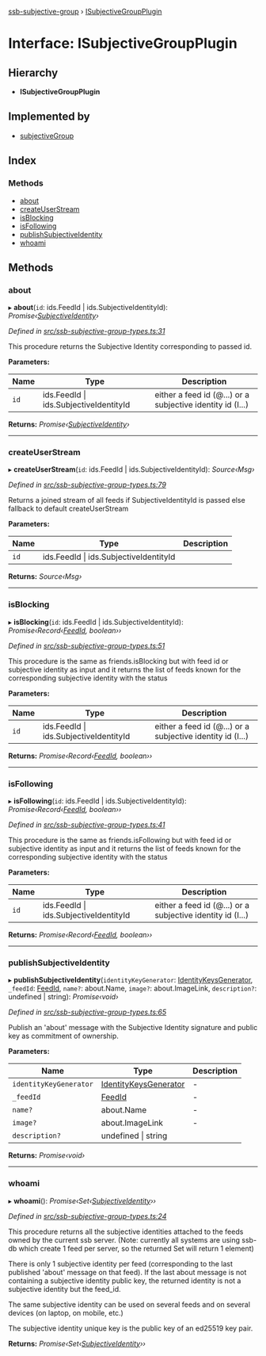[ssb-subjective-group](../README.md) › [ISubjectiveGroupPlugin](isubjectivegroupplugin.md)

# Interface: ISubjectiveGroupPlugin

## Hierarchy

* **ISubjectiveGroupPlugin**

## Implemented by

* [subjectiveGroup](../classes/subjectivegroup.md)

## Index

### Methods

* [about](isubjectivegroupplugin.md#about)
* [createUserStream](isubjectivegroupplugin.md#createuserstream)
* [isBlocking](isubjectivegroupplugin.md#isblocking)
* [isFollowing](isubjectivegroupplugin.md#isfollowing)
* [publishSubjectiveIdentity](isubjectivegroupplugin.md#publishsubjectiveidentity)
* [whoami](isubjectivegroupplugin.md#whoami)

## Methods

###  about

▸ **about**(`id`: ids.FeedId | ids.SubjectiveIdentityId): *Promise‹[SubjectiveIdentity](../classes/subjectiveidentity.md)›*

*Defined in [src/ssb-subjective-group-types.ts:31](https://github.com/gpicron/ssb-subjective-group/blob/9ff5897/src/ssb-subjective-group-types.ts#L31)*

This procedure returns the Subjective Identity corresponding to passed id.

**Parameters:**

Name | Type | Description |
------ | ------ | ------ |
`id` | ids.FeedId &#124; ids.SubjectiveIdentityId | either a feed id (@...) or a subjective identity id (I...)  |

**Returns:** *Promise‹[SubjectiveIdentity](../classes/subjectiveidentity.md)›*

___

###  createUserStream

▸ **createUserStream**(`id`: ids.FeedId | ids.SubjectiveIdentityId): *Source‹Msg›*

*Defined in [src/ssb-subjective-group-types.ts:79](https://github.com/gpicron/ssb-subjective-group/blob/9ff5897/src/ssb-subjective-group-types.ts#L79)*

Returns a joined stream of all feeds if SubjectiveIdentityId is passed else fallback to default
createUserStream

**Parameters:**

Name | Type | Description |
------ | ------ | ------ |
`id` | ids.FeedId &#124; ids.SubjectiveIdentityId |   |

**Returns:** *Source‹Msg›*

___

###  isBlocking

▸ **isBlocking**(`id`: ids.FeedId | ids.SubjectiveIdentityId): *Promise‹Record‹[FeedId](../README.md#feedid), boolean››*

*Defined in [src/ssb-subjective-group-types.ts:51](https://github.com/gpicron/ssb-subjective-group/blob/9ff5897/src/ssb-subjective-group-types.ts#L51)*

This procedure is the same as friends.isBlocking but with feed id or subjective identity as input and it
returns the list of feeds known for the corresponding subjective identity with the status

**Parameters:**

Name | Type | Description |
------ | ------ | ------ |
`id` | ids.FeedId &#124; ids.SubjectiveIdentityId | either a feed id (@...) or a subjective identity id (I...)  |

**Returns:** *Promise‹Record‹[FeedId](../README.md#feedid), boolean››*

___

###  isFollowing

▸ **isFollowing**(`id`: ids.FeedId | ids.SubjectiveIdentityId): *Promise‹Record‹[FeedId](../README.md#feedid), boolean››*

*Defined in [src/ssb-subjective-group-types.ts:41](https://github.com/gpicron/ssb-subjective-group/blob/9ff5897/src/ssb-subjective-group-types.ts#L41)*

This procedure is the same as friends.isFollowing but with feed id or subjective identity as input and it
returns the list of feeds known for the corresponding subjective identity with the status

**Parameters:**

Name | Type | Description |
------ | ------ | ------ |
`id` | ids.FeedId &#124; ids.SubjectiveIdentityId | either a feed id (@...) or a subjective identity id (I...)  |

**Returns:** *Promise‹Record‹[FeedId](../README.md#feedid), boolean››*

___

###  publishSubjectiveIdentity

▸ **publishSubjectiveIdentity**(`identityKeyGenerator`: [IdentityKeysGenerator](../README.md#identitykeysgenerator), `_feedId`: [FeedId](../README.md#feedid), `name?`: about.Name, `image?`: about.ImageLink, `description?`: undefined | string): *Promise‹void›*

*Defined in [src/ssb-subjective-group-types.ts:65](https://github.com/gpicron/ssb-subjective-group/blob/9ff5897/src/ssb-subjective-group-types.ts#L65)*

Publish an 'about' message with the Subjective Identity signature and public key as commitment of ownership.

**Parameters:**

Name | Type | Description |
------ | ------ | ------ |
`identityKeyGenerator` | [IdentityKeysGenerator](../README.md#identitykeysgenerator) | - |
`_feedId` | [FeedId](../README.md#feedid) | - |
`name?` | about.Name | - |
`image?` | about.ImageLink | - |
`description?` | undefined &#124; string |   |

**Returns:** *Promise‹void›*

___

###  whoami

▸ **whoami**(): *Promise‹Set‹[SubjectiveIdentity](../classes/subjectiveidentity.md)››*

*Defined in [src/ssb-subjective-group-types.ts:24](https://github.com/gpicron/ssb-subjective-group/blob/9ff5897/src/ssb-subjective-group-types.ts#L24)*

This procedure returns all the subjective identities attached to the feeds owned by the current ssb server.
(Note: currently all systems are using ssb-db which create 1 feed per server, so the returned Set will return 1
element)

There is only 1 subjective identity per feed (corresponding to the last published 'about' message on that feed).
If the last about message is not containing a subjective identity public key, the returned identity is not a subjective
identity but the feed_id.

The same subjective identity can be used on several feeds and on several devices (on laptop, on mobile, etc.)

The subjective identity unique key is the public key of an ed25519 key pair.

**Returns:** *Promise‹Set‹[SubjectiveIdentity](../classes/subjectiveidentity.md)››*
